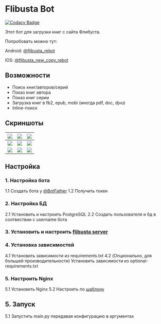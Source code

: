 # Flibusta Bot

[![Codacy Badge](https://api.codacy.com/project/badge/Grade/e457160fdaf545cc8a031bb14146204c)](https://www.codacy.com/manual/Kurbezz/async_flibusta_bot?utm_source=github.com&amp;utm_medium=referral&amp;utm_content=Kurbezz/async_flibusta_bot&amp;utm_campaign=Badge_Grade)

Этот бот для загрузки книг с сайта Флибуста.

Попробовать можно тут: 

Android: [@flibusta_rebot](https://www.t.me/flibusta_rebot)

IOS: [@flibusta_new_copy_rebot](https://www.t.me/flibusta_new_copy_rebot)

## Возможности
* Поиск книг/авторов/серий
* Показ книг автора
* Показ книг серии
* Загрузка книг в fb2, epub, mobi (иногда pdf, doc, djvu)
* Inline-поиск

## Скриншоты

![](/pics/screenshot_1.jpg) | ![](/pics/screenshot_2.jpg) | ![](/pics/screenshot_3.jpg) |
-|-|-
![](/pics/screenshot_4.jpg) | ![](/pics/screenshot_5.jpg) | ![](/pics/screenshot_6.jpg) |
![](/pics/screenshot_7.jpg) | ![](/pics/screenshot_9.jpg) | ![](/pics/screenshot_10.jpg) |

## Настройка
### 1. Настройка бота
1.1 Создать бота у [@BotFather](https://www.t.me/BotFather)
1.2 Получить токен
### 2. Настройка БД
2.1 Установить и настроить PostgreSQL
2.2 Создать пользователя и бд в соотвествии с username бота
### 3. Установить и настроить [flibusta server](https://github.com/Kurbezz/flibusta_server)
### 4. Установка зависимостей
4.1 Установить зависимости из requirements.txt
4.2 (Опционально, для большей производительности) Установить зависимости из optional-requirements.txt
### 5. Настроить Nginx
5.1 Установить Nginx
5.2 Настроить по [шаблону](https://github.com/Kurbezz/nginx_config_examples/blob/master/examples/bot.conf)
## 5. Запуск
5.1 Запустить main.py передавая конфигурацию в аргументах
